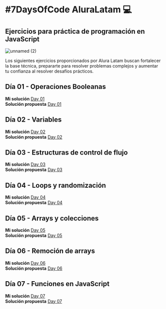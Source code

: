# #7DaysOfCode AluraLatam :computer:
## Ejercicios para práctica de programación en JavaScript
![unnamed (2)](https://github.com/user-attachments/assets/38e1963e-684e-45e8-b94a-b059cca621db)

Los siguientes ejercicios proporcionados por Alura Latam buscan fortalecer la base técnica, prepararte para resolver problemas complejos y aumentar tu confianza al resolver desafíos prácticos.

## Día 01 - Operaciones Booleanas
**Mi solución** [Day 01](https://github.com/SebaDiezV/7DaysOfCode_AluraLatam/tree/main/Day_01)\
**Solución propuesta** [Day 01](https://github.com/ericolivalura/desafio-js-dia01/blob/main/desafio)

## Día 02 - Variables
**Mi solución** [Day 02](https://github.com/SebaDiezV/7DaysOfCode_AluraLatam/tree/main/Day_02)\
**Solución propuesta** [Day 02](https://github.com/ericolivalura/desafio-js-dia02/blob/main/desafio-02-opcional?utm_campaign=al_7_days_logica_javascript_-_dia_3&utm_medium=email&utm_source=RD+Station)

## Día 03 - Estructuras de control de flujo
**Mi solución** [Day 03](https://github.com/SebaDiezV/7DaysOfCode_AluraLatam/tree/main/Day_03)\
**Solución propuesta** [Day 03](http://github.com/ericolivalura/desafio-js-dia03/blob/main/desafio-03?utm_campaign=al_7_days_logica_javascript_-_dia_4&utm_medium=email&utm_source=RD+Station)

## Día 04 - Loops y randomización
**Mi solución** [Day 04](https://github.com/SebaDiezV/7DaysOfCode_AluraLatam/tree/main/Day_04)\
**Solución propuesta** [Day 04](https://github.com/ericolivalura/desafio-js-dia04/blob/main/numero%20aleatorio?utm_campaign=al_7_days_logica_javascript_-_dia_5&utm_medium=email&utm_source=RD+Station)

## Día 05 - Arrays y colecciones
**Mi solución** [Day 05](https://github.com/SebaDiezV/7DaysOfCode_AluraLatam/tree/main/Day_05)\
**Solución propuesta** [Day 05](https://github.com/ericolivalura/desafio-js-dia05/blob/main/desaf%C3%ADo?utm_campaign=al_7_days_logica_javascript_-_dia_6&utm_medium=email&utm_source=RD+Station)

## Día 06 - Remoción de arrays
**Mi solución** [Day 06](https://github.com/SebaDiezV/7DaysOfCode_AluraLatam/tree/main/Day_06)\
**Solución propuesta** [Day 06](https://github.com/ericolivalura/desafio-js-dia06/blob/main/desaf%C3%ADo?utm_campaign=al_7_days_logica_javascript_-_dia_7&utm_medium=email&utm_source=RD+Station)

## Día 07 - Funciones en JavaScript
**Mi solución** [Day 07](https://github.com/SebaDiezV/7DaysOfCode_AluraLatam/tree/main/Day_07)\
**Solución propuesta** [Day 07](https://github.com/ericolivalura/desafio-js-dia07/blob/main/desafio?utm_campaign=al_7_days_logica_javascript_-_despedida&utm_medium=email&utm_source=RD+Station)
